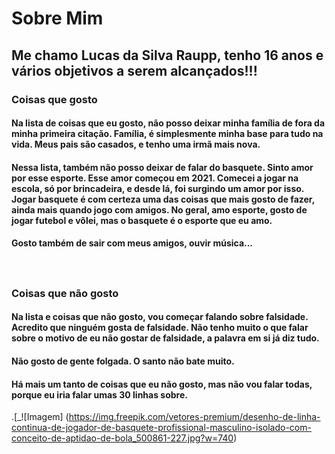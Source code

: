 # Sobre Mim

## Me chamo Lucas da Silva Raupp, tenho 16 anos e vários objetivos a serem alcançados!!!

### Coisas que gosto
#### Na lista de coisas que eu gosto, não posso deixar minha família de fora da minha primeira citação. Família, é simplesmente minha base para tudo na vida. Meus pais são casados, e tenho uma irmã mais nova.
#### Nessa lista, também não posso deixar de falar do basquete. Sinto amor por esse esporte. Esse amor começou em 2021. Comecei a jogar na escola, só por brincadeira, e desde lá, foi surgindo um amor por  isso. Jogar basquete é com certeza uma das coisas que mais gosto de fazer, ainda mais quando jogo com amigos. No geral, amo esporte, gosto de jogar futebol e vôlei, mas o basquete é o esporte que eu amo.
#### Gosto também de sair com meus amigos, ouvir música...

ㅤ

### Coisas que não gosto
#### Na lista e coisas que não gosto, vou começar falando sobre falsidade. Acredito que ninguém gosta de falsidade. Não tenho muito o que falar sobre o motivo de eu não gostar de falsidade, a palavra em si já diz tudo.
#### Não gosto de gente folgada. O santo não bate muito.
#### Há mais um tanto de coisas que eu não gosto, mas não vou falar todas, porque eu iria falar umas 30 linhas sobre.

.[_![Imagem] (https://img.freepik.com/vetores-premium/desenho-de-linha-continua-de-jogador-de-basquete-profissional-masculino-isolado-com-conceito-de-aptidao-de-bola_500861-227.jpg?w=740)
